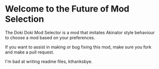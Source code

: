 # Welcome to the Future of Mod Selection

The Doki Doki Mod Selector is a mod that imitates Akinator style behaviour to choose a mod based on your preferences.


If you want to assist in making or bug fixing this mod, make sure you fork and make a pull request.



I'm bad at writing readme files, kthanksbye.
